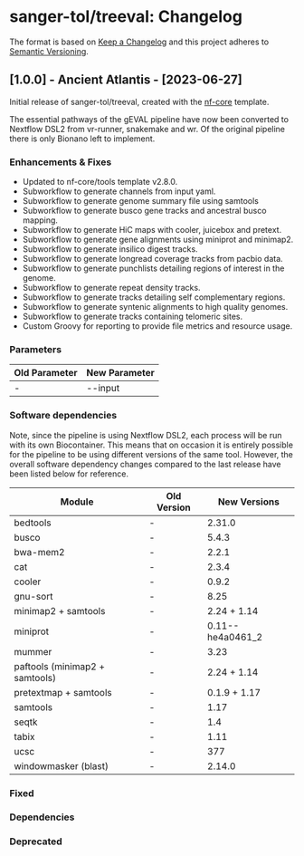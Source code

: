 # sanger-tol/treeval: Changelog

The format is based on [Keep a Changelog](https://keepachangelog.com/en/1.0.0/)
and this project adheres to [Semantic Versioning](https://semver.org/spec/v2.0.0.html).

## [1.0.0] - Ancient Atlantis - [2023-06-27]

Initial release of sanger-tol/treeval, created with the [nf-core](https://nf-co.re/) template.

The essential pathways of the gEVAL pipeline have now been converted to Nextflow DSL2 from vr-runner, snakemake and wr. Of the original pipeline there is only Bionano left to implement.

### Enhancements & Fixes

- Updated to nf-core/tools template v2.8.0.
- Subworkflow to generate channels from input yaml.
- Subworkflow to generate genome summary file using samtools
- Subworkflow to generate busco gene tracks and ancestral busco mapping.
- Subworkflow to generate HiC maps with cooler, juicebox and pretext.
- Subworkflow to generate gene alignments using miniprot and minimap2.
- Subworkflow to generate insilico digest tracks.
- Subworkflow to generate longread coverage tracks from pacbio data.
- Subworkflow to generate punchlists detailing regions of interest in the genome.
- Subworkflow to generate repeat density tracks.
- Subworkflow to generate tracks detailing self complementary regions.
- Subworkflow to generate syntenic alignments to high quality genomes.
- Subworkflow to generate tracks containing telomeric sites.
- Custom Groovy for reporting to provide file metrics and resource usage.

### Parameters

| Old Parameter | New Parameter |
| ------------- | ------------- |
| -             | --input       |

### Software dependencies

Note, since the pipeline is using Nextflow DSL2, each process will be run with its own Biocontainer. This means that on occasion it is entirely possible for the pipeline to be using different versions of the same tool. However, the overall software dependency changes compared to the last release have been listed below for reference.

| Module                         | Old Version | New Versions              |
| ------------------------------ | ----------- | ------------------------- |
| bedtools                       | -           | 2.31.0                    |
| busco                          | -           | 5.4.3                     |
| bwa-mem2                       | -           | 2.2.1                     |
| cat                            | -           | 2.3.4                     |
| cooler                         | -           | 0.9.2                     |
| gnu-sort                       | -           | 8.25                      |
| minimap2 + samtools            | -           | 2.24 + 1.14               |
| miniprot                       | -           | 0.11--he4a0461_2          |
| mummer                         | -           | 3.23                      |
| paftools (minimap2 + samtools) | -           | 2.24 + 1.14               |
| pretextmap + samtools          | -           | 0.1.9 + 1.17              |
| samtools                       | -           | 1.17                      |
| seqtk                          | -           | 1.4                       |
| tabix                          | -           | 1.11                      |
| ucsc                           | -           | 377                       |
| windowmasker (blast)           | -           | 2.14.0                    |

### Fixed

### Dependencies

### Deprecated
